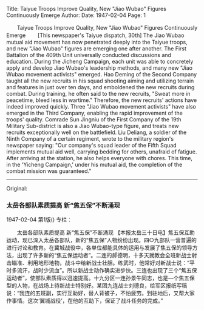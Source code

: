 Title: Taiyue Troops Improve Quality, New "Jiao Wubao" Figures Continuously Emerge
Author:
Date: 1947-02-04
Page: 1

　　Taiyue Troops Improve Quality, New "Jiao Wubao" Figures Continuously Emerge
　　[This newspaper's Taiyue dispatch, 30th] The Jiao Wubao mutual aid movement has now penetrated deeply into the Taiyue troops, and new "Jiao Wubao" figures are emerging one after another. The First Battalion of the 409th Unit universally conducted discussions and education. During the Jicheng Campaign, each unit was able to concretely apply and develop Jiao Wubao's leadership methods, and many new "Jiao Wubao movement activists" emerged. Hao Deming of the Second Company taught all the new recruits in his squad shooting aiming and utilizing terrain and features in just over ten days, and emboldened the new recruits during combat. During training, he often said to the new recruits, "Sweat more in peacetime, bleed less in wartime." Therefore, the new recruits' actions have indeed improved quickly. Three "Jiao Wubao movement activists" have also emerged in the Third Company, enabling the rapid improvement of the troops' quality. Comrade Sun Jingniu of the First Company of the 19th Military Sub-district is also a Jiao Wubao-type figure, and treats new recruits exceptionally well on the battlefield. Liu Deliang, a soldier of the Ninth Company of a certain regiment, wrote to the military region's newspaper saying: "Our company's squad leader of the Fifth Squad implements mutual aid well, carrying bedding for others, unafraid of fatigue. After arriving at the station, he also helps everyone with chores. This time, in the 'Yicheng Campaign,' under his mutual aid, the completion of the combat mission was guaranteed."



<hr /> 

Original: 


### 太岳各部队素质提高  新“焦五保”不断涌现

1947-02-04
第1版()
专栏：

　　太岳各部队素质提高
    新“焦五保”不断涌现
    【本报太岳三十日电】焦五保互助运动，现已深入太岳各部队，新的“焦五保”人物纷纷出现。四○九部队一营普遍的进行讨论和教育。在冀城战役中，各单位都能具体的运用与发展了焦五保的领导方法，出现了许多新的“焦五保运动者”。二连的郝德明，十多天就教会全班新战士射击瞄准、利用地形地物，战斗中给新战士壮胆。练武时，他常好对新战士说：“平时多流汗，战时少流血”。所以新战士动作确实进步快。三连也出现了三个“焦五保运动者”，使部队素质得以迅速提高。十九分区一连孙景牛同志，也是—个焦五保型的人物，在战场上待新战士特别好。某团九连战士刘德良，给军区报纸写稿说：“我连的五班副，实行互助好，替人背被子，不怕疲劳。到驻地后，又帮大家作事情。这次‘翼城战役’，在他的互助下，保证了战斗任务的完成。”
